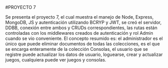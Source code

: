 #PROYECTO 7

Se presenta el proyecto 7, el cual muestra el manejo de Node, Express, MongoDB, JS y autenticación utilizando BCRYP y JWT, se creó el servidor, DDBB, conexión entre ambos y CRUDs correspondientes, las rutas están controladas con los middlewares creados de autenticación y rol Admin cuando se vio conveniente.
El concepto resumido es: el administrador es el único que puede eliminar documentos de todas las colecciones, es el que se encarga enteramente de la colección Consolas, el usuario que se registre puede actualizar los datos de usuario, loguearse, crear y actualizar juegos, cualquiera puede ver juegos y consolas.
